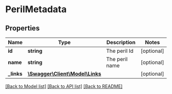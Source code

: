 # PerilMetadata

## Properties
Name | Type | Description | Notes
------------ | ------------- | ------------- | -------------
**id** | **string** | The peril Id | [optional] 
**name** | **string** | The peril name | [optional] 
**_links** | [**\Swagger\Client\Model\Links**](Links.md) |  | [optional] 

[[Back to Model list]](../README.md#documentation-for-models) [[Back to API list]](../README.md#documentation-for-api-endpoints) [[Back to README]](../README.md)



